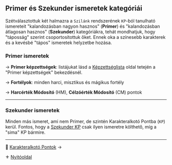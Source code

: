 ## Primer és Szekunder ismeretek kategóriái

Szétválasztottuk két halmazra a `Szilánk` rendszerének `KP`-ból tanulható ismereteit "kalandozásban nagyon hasznos" (**Primer**) és "kalandozásban átlagosan hasznos" (**Szekunder**) kategóriákra, tehát mondhatjuk, hogy "táposság" szerint csoportosítottuk őket. Ennek oka a színesebb karakterek és a kevésbé "tápos" ismeretek helyzetbe hozása.

### Primer ismeretek

→ **Primer képzettségek**: listájukat lásd a [Képzettséglista](031_kepzettseglista.md) oldal tetején a "Primer képzettségek" bekezdésnél.

→ **Fortélyok**: minden harci, misztikus és mágikus fortély

→ **Harcérték Módosító** (HM), **Célzóérték Módosító** (CM) pontok

---
### Szekunder ismeretek

Minden más ismeret, ami nem Primer, de szintén Karakteralkotó Pontba (`KP`) kerül. Fontos, hogy a [Szekunder KP](016_kp.md#karakteralkotó-pontok-kp) csak ilyen ismeretre költhető, míg a "sima" KP bármire.

---

🔗 [Karakteralkotó Pontok](016_kp.md) →

⚜️ [Nyitóoldal](start.md#1-karakteralkot%C3%A1s)
